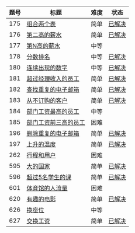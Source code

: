 |题号|标题|难度|状态|
|--------------|--------------|--------------|--------------|
|175|[组合两个表](https://leetcode-cn.com/problems/combine-two-tables/description/)|简单|[已解决](combine-two-tables.sql)|
|176|[第二高的薪水](https://leetcode-cn.com/problems/second-highest-salary/description/)|简单|[已解决](second-highest-salary.sql)|
|177|[第N高的薪水](https://leetcode-cn.com/problems/nth-highest-salary/description/)|中等||
|178|[分数排名](https://leetcode-cn.com/problems/rank-scores/description/)|中等|[已解决](rank-scores.sql)|
|180|[连续出现的数字](https://leetcode-cn.com/problems/consecutive-numbers/description/)|中等|[已解决](consecutive-numbers.sql)|
|181|[超过经理收入的员工](https://leetcode-cn.com/problems/employees-earning-more-than-their-managers/description/)|简单|[已解决](employees-earning-more-than-their-managers)|
|182|[查找重复的电子邮箱](https://leetcode-cn.com/problems/duplicate-emails/description/)|简单|[已解决](duplicate-emails.sql)|
|183|[从不订购的客户](https://leetcode-cn.com/problems/customers-who-never-order/description/)|简单|[已解决](customers-who-never-order.sql)|
|184|[部门工资最高的员工](https://leetcode-cn.com/problems/department-highest-salary/description/)|中等||
|185|[部门工资前三高的员工](https://leetcode-cn.com/problems/department-top-three-salaries/description/)|困难||
|196|[删除重复的电子邮箱](https://leetcode-cn.com/problems/delete-duplicate-emails/description/)|简单|[已解决](delete-duplicate-emails.sql)|
|197|[上升的温度](https://leetcode-cn.com/problems/rising-temperature/description/)|简单|[已解决](rising-temperature)|
|262|[行程和用户](https://leetcode-cn.com/problems/trips-and-users/description/)|困难||
|595|[大的国家](https://leetcode-cn.com/problems/big-countries/description/)|简单|[已解决](big-countries.sql)|
|596|[超过5名学生的课](https://leetcode-cn.com/problems/classes-more-than-5-students/description/)|简单|[已解决](classes-more-than-5-students.sql)|
|601|[体育馆的人流量](https://leetcode-cn.com/problems/human-traffic-of-stadium/description/)|困难||
|620|[有趣的电影](https://leetcode-cn.com/problems/not-boring-movies/description/)|简单|[已解决](not-boring-movies.sql)|
|626|[换座位](https://leetcode-cn.com/problems/exchange-seats/description/)|中等||
|627|[交换工资](https://leetcode-cn.com/problems/swap-salary/description/)|简单|[已解决](swap-salary.sql)|
